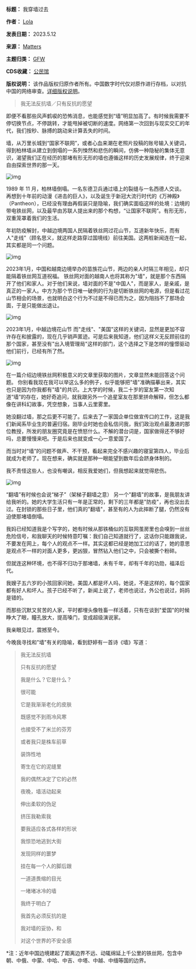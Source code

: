 

**标题：** 我穿墙过去  

**作者：** [Lola](https://chinadigitaltimes.net/space/Matters)  

**发表日期：** 2023.5.12  

**来源：** [Matters](https://matters.town/@Terminus/458782-%E6%88%91%E7%A9%BF%E5%A2%99%E8%BF%87%E5%8E%BB-bafybeictbnj7yaewx46ndnxfn3xllgvshezfzioa5h74sume76yctozqiu)  

**主题归类：** [GFW](https://chinadigitaltimes.net/space/GFW)  

**CDS收藏：** [公民馆](https://chinadigitaltimes.net/space/%E5%85%AC%E6%B0%91%E9%A6%86)  

**版权说明：** 该作品版权归原作者所有。中国数字时代仅对原作进行存档，以对抗中国的网络审查。[详细版权说明](https://chinadigitaltimes.net/chinese/copyright)。



> 
> 我无法反抗墙／只有反抗的愿望
> 
> 
> 


即便不看那些风声鹤唳的恐怖消息，也能感觉到“墙”明显加高了。有时候我需要不停切换节点，不停跳转，才能甩掉被切断的速度。网络第一次回到与现实交汇的年代，我们按秒、脉搏的跳动来计算丢失的时间。


墙，从万里长城到“国家不联网”，或者心血来潮在老照片投稿的账号输入关键词，得到柏林墙从建立到倒塌的一系列悚然和悲伤的瞬间，仿佛一种隐秘的集体无意识，渴望我们正在经历的那堵有形无形的墙也遵循这样的历史发展规律，终于迎来自由探索世界的那一天。


![img](https://chinadigitaltimes.net/chinese/files/2023/11/post-701843-6546ec9d3dd62.)  

1989 年 11 月，柏林墙倒塌。一名东德卫兵通过墙上的裂缝与一名西德人交谈。
再想到十年前的动漫《进击的巨人》，以及诞生于新冠大流行时代的《万神殿》（Pantheon），已经没有理由再假装只是隐喻，我们确实面临这样的处境：边境的带电铁丝网，以及最早由苏联人提出来的那个构想，“让国家不联网”。有形无形，双重笼罩着我们的生活。


年初防疫解封，中越边境两国人民隔着铁丝网过花山节，互道新年快乐，而有人"走线"（顾名思义，就这样走路穿过国境线）前往美国。这两桩新闻连在一起，其实都是同一个问题。


![img](https://chinadigitaltimes.net/chinese/files/2023/11/post-701843-6546ec9d64101.)  

2023年1月，中国和越南边境举办的苗族花山节，两边的亲人时隔三年相见，却只能隔着铁丝网互道祝福。
铁丝网对面的越南人也将其称为"墙"，就是那个东西隔开了他们和家人。对于他们来说，墙对面的不是"中国人"，而是家人，是亲戚，是真正的一家人。中方为那个节日唯一破例的行为是切断铁丝网的电源，但是看过花山节相会的场景，也就明白这个行为不过是不得已而为之，因为阻挡不了那场会面，于是只能做出退让。


![img](https://chinadigitaltimes.net/chinese/files/2023/11/post-701843-6546ec9d96871.)  

2023年1月，中越边境花山节
而"走线"、"美国"这样的关键词，显然是更加不容许存在和披露的，现在几乎销声匿迹。可是后来我知道，他们这样义无反顾前往的那个国家，甚至没有"出入境管理局"这样的部门，这个选择之下是怎样的憧憬驱动他们前行，已经有所了然。


![img](https://chinadigitaltimes.net/chinese/files/2023/11/post-701843-6546ec9de3956.png)  

在一篇介绍边境铁丝网积极意义的文章里获取的图片，文章显然未能回答这个问题。
你别看我现在我可以举这么多的例子，似乎能够把"墙"准确描摹出来，其实也只是因为你我都有"墙"的共识。上大学的时候，我二十岁的室友第一次知道“墙”的存在，她好奇追问，就我跟另外一个追星室友在那里拼命解释，但怎么都像在讲科幻故事，凭空想象，当事人云里雾里。


她没翻过墙，那之后更不可能了。后来去了一家国企单位做宣传口的工作，这是我们新闻系毕业生的普遍归宿。刚毕业时她也会私信问我，我们政治观点最激进的那位教授，所发的朋友圈究竟是在愤怒什么。不解的潜台词是，国家做得还不够好吗，总要慢慢来吧。于是后来也就变成一心一意爱国了。


而当时对“墙”的问题不做声、不干预，看起来完全不感兴趣的寝室第四人，毕业后就成为老师了。现在想来，确实就是那种一眼能望到数年后会跻身体制的。


我不责怪这些人，也没有嘲讽，相反我爱她们，但我想起来就觉得悲伤。


![img](https://chinadigitaltimes.net/chinese/files/2023/11/post-701843-6546ec9e15221.)  

“翻墙”有时候也会说“梯子”（架梯子翻墙之意）
另一个"翻墙"的故事，是我朋友讲给我听的。她的大学生活只有一年是正常的，剩下的三年都是"防疫"，再也没出去过。在封锁的那些日子里，他们真的"翻墙"，甚至有的人为此摔断了腿，仍然没有迫使那堵墙倒塌。


我妈已经知道我是个写字的，她有时候从那铁桶似的互联网茧房里也会嗅到一丝丝危险信号，和我聊天的时候特意叮嘱：我们自己知道就行了，这话你只能跟我说，不要发在网上，每个人的观点不一样。其实这都已经是她加工过的话了，她的意思是观点不一样的对面人更多，更凶狠，冒然钻入他们之中，只会被撕个粉碎。


但就连这种环境，也不得不归功于那堵墙，未有千年，却有千年的功勋，福泽后代。


我嫂子五六岁的小孩回家问她，美国人都是坏人吗，她说，不是这样的，每个国家都有好人和坏人。孩子已经不听了，新闻上说了，老师也说过，外公也说过，妈妈是错的。


而那些沉默又贫苦的人家，平时都埋头像牲畜一样活着，只有在谈到"爱国"的时候睁大了眼，瞳孔放大，提高嗓门，变成超级演说家。


我亲眼见过，震撼至今。


今晚我寻找和"墙"有关的隐喻，看到舒婷有一首诗《墙》写道：



> 
> 我无法反抗墙  
> 
> 只有反抗的愿望
> 
> 
> 我是什么？它是什么？  
> 
> 很可能  
> 
> 它是我渐渐老化的皮肤  
> 
> 既感觉不到雨冷风寒  
> 
> 也接受不了米兰的芬芳  
> 
> 或者我只是株车前草  
> 
> 装饰性地  
> 
> 寄生在它的泥缝里  
> 
> 我的偶然决定了它的必然
> 
> 
> 夜晚，墙活动起来  
> 
> 伸出柔软的伪足  
> 
> 挤压我勒索我  
> 
> 要我适应各式各样的形状  
> 
> 我惊恐地逃到大街  
> 
> 发现同样的噩梦  
> 
> 挂在每一个人的脚后跟  
> 
> 一道道畏缩的目光  
> 
> 一堵堵冰冷的墙
> 
> 
> 我终于明白了  
> 
> 我首先必须反抗的是  
> 
> 我对墙的妥协，和  
> 
> 对这个世界的不安全感
> 
> 


\*注：近年中国边境建起了距离边界不远、动辄绵延上千公里的铁丝网，包含中朝、中俄、中蒙、中哈、中吉、中塔、中越、中缅等国的边界。











